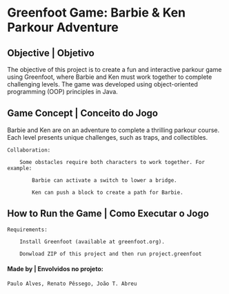 # Greenfoot Game: Barbie & Ken Parkour Adventure

## Objective | Objetivo

The objective of this project is to create a fun and interactive parkour game using Greenfoot, where Barbie and Ken must work together to complete challenging levels. The game was developed using object-oriented programming (OOP) principles in Java.

## Game Concept | Conceito do Jogo

Barbie and Ken are on an adventure to complete a thrilling parkour course. Each level presents unique challenges, such as traps, and collectibles.

    Collaboration:

        Some obstacles require both characters to work together. For example:

            Barbie can activate a switch to lower a bridge.

            Ken can push a block to create a path for Barbie.

## How to Run the Game | Como Executar o Jogo

    Requirements:

        Install Greenfoot (available at greenfoot.org).

        Donwload ZIP of this project and then run project.greenfoot

#### Made by | Envolvidos no projeto:
    Paulo Alves, Renato Pêssego, João T. Abreu
